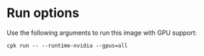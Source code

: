 # Run options

Use the following arguments to run this image with GPU support:

```
cpk run -- --runtime-nvidia --gpus=all
```
